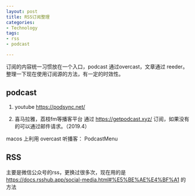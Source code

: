 ```yaml
---
layout: post
title: RSS订阅整理
categories: 
- Technology
tags:
- rss
- podcast

---
```


订阅的内容统一习惯放在一个入口，podcast 通过overcast，文章通过 reeder。整理一下现在使用订阅源的方法，有一定的时效性。

<!--more-->

## podcast

1. youtube
	https://podsync.net/
	
2. 喜马拉雅，荔枝fm等播客平台
	通过 https://getpodcast.xyz/ 订阅，如果没有的可以通过邮件请求。（2019.4）

macos 上利用 overcast 听播客： PodcastMenu

## RSS

主要是微信公众号的rss，更换过很多次，现在用的是
https://docs.rsshub.app/social-media.html#%E5%BE%AE%E4%BF%A1
的方法